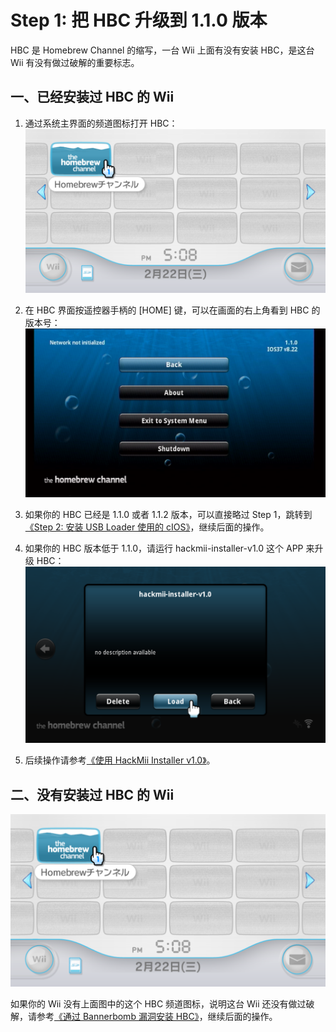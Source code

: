 # Step 1: 把 HBC 升级到 1.1.0 版本

HBC 是 Homebrew Channel 的缩写，一台 Wii 上面有没有安装 HBC，是这台 Wii 有没有做过破解的重要标志。

## 一、已经安装过 HBC 的 Wii

1. 通过系统主界面的频道图标打开 HBC：<br/>
  ![](./hbc-icon.png)

2. 在 HBC 界面按遥控器手柄的 [HOME] 键，可以在画面的右上角看到 HBC 的版本号：<br/>
  ![](./hbc-1.1.0.png)

3. 如果你的 HBC 已经是 1.1.0 或者 1.1.2 版本，可以直接略过 Step 1，跳转到[《Step 2: 安装 USB Loader 使用的 cIOS》](../yawmME/README.md)，继续后面的操作。

4. 如果你的 HBC 版本低于 1.1.0，请运行 hackmii-installer-v1.0 这个 APP 来升级 HBC：<br/>
  ![](./hmiv1.0.png)

5. 后续操作请参考[《使用 HackMii Installer v1.0》](../hackmii-installer-v1.0/README.md)。


## 二、没有安装过 HBC 的 Wii

  ![](./hbc-icon.png)

如果你的 Wii 没有上面图中的这个 HBC 频道图标，说明这台 Wii 还没有做过破解，请参考[《通过 Bannerbomb 漏洞安装 HBC》](../bannerbomb-v1/README.md)，继续后面的操作。
